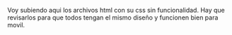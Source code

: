 Voy subiendo aqui los archivos html con su css sin funcionalidad.
Hay que revisarlos para que todos tengan el mismo diseño y funcionen bien para movil.

